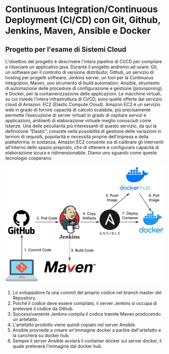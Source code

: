 # Continuous Integration/Continuous Deployment (CI/CD) con Git, Github, Jenkins, Maven, Ansible e Docker
## Progetto per l'esame di Sistemi Cloud
L'obiettivo del progetto è descrivere l'intera pipeline di CI/CD per compilare e rilasciare un applicativo java. Durante il progetto andremo ad usare: Git, un software per il controllo di versione distribuito; Github, un servizio di hosting per progetti software; Jenkins server, un tool per la Continuous Integration; Maven, uno strumento di build automation; Ansible, strumento di automazione delle procedure di configurazione e gestione (provisioning); e Docker, per la containerizzazione delle applicazioni.
Le macchine virtuali, su cui risiede l'intera infrastruttura di CI/CD, sono quelle offerte dal servizio cloud di Amazon: EC2 (Elastic Compute Cloud). Amazon EC2 è un servizio web in grado di fornire capacità di calcolo scalabile, più precisamente permette l’esecuzione di server virtuali in grado di ospitare servizi e applicazioni, ambienti di elaborazione virtuale meglio conosciuti come Istanze.
Una delle peculiarità più interessanti di questo servizio, da qui la definizione “Elastic”, consiste nella possibilità di gestione delle variazioni in termini di requisiti, popolarità e necessità proprie dell’impresa e della piattaforma: in sostanza, Amazon EC2 consente sia di calibrare gli interventi all’interno dello spazio preposto, che di ottenere e configurare capacità di elaborazione sicura e ridimensionabile.
Diamo uno sguardo come queste tecnologie cooperano:

![alt text](https://github.com/pierpaologumina/CloudSystemsExam/blob/main/CI-CD_slide.jpg "CI/CD Pipeline")

1. Lo sviluppatore fa una commit del proprio codice nel branch master del Repository.
2. Poiché il codice deve essere compilato, il server Jenkins si occupa di prelevare il codice da Github.
3. Successivamente Jenkins compila il codice tramite Maven producendo un artefatto.
4. L'artefatto prodotto viene quindi copiato nel server Ansible.
5. Ansible provvede a creare un'immagine docker a partire dall'artefatto e la
caricherà su docker hub.
6. Sempre il server Ansible avvierà il container docker sul server docker, il
quale preleverà l'immagine dal docker hub.
